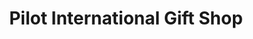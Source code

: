 ---
title: "Pilot International Gift Shop"
url: /pilot-mountain/pilot-international-gift-shop/
shop: Andenken
---